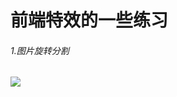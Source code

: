 <h1>前端特效的一些练习</h1>

<h6>1.图片旋转分割</h6>

![](https://media.giphy.com/media/v1.Y2lkPTc5MGI3NjExbDlrczAyMXFhMnZ4OGVwc2l2b2w0c2RsYzhybHp3MWp1b3llcnFmNyZlcD12MV9pbnRlcm5hbF9naWZfYnlfaWQmY3Q9Zw/zL7xON122Dznp57iue/source.gif)
